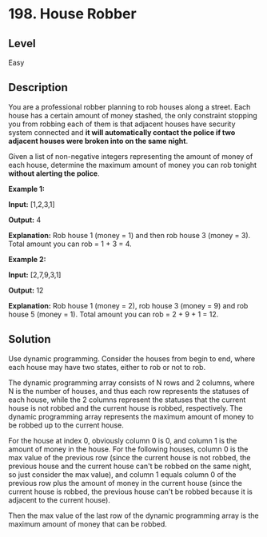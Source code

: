 # 198. House Robber
## Level
Easy

## Description
You are a professional robber planning to rob houses along a street. Each house has a certain amount of money stashed, the only constraint stopping you from robbing each of them is that adjacent houses have security system connected and **it will automatically contact the police if two adjacent houses were broken into on the same night**.

Given a list of non-negative integers representing the amount of money of each house, determine the maximum amount of money you can rob tonight **without alerting the police**.

**Example 1:**

**Input:** [1,2,3,1]

**Output:** 4

**Explanation:** Rob house 1 (money = 1) and then rob house 3 (money = 3). Total amount you can rob = 1 + 3 = 4.

**Example 2:**

**Input:** [2,7,9,3,1]

**Output:** 12

**Explanation:** Rob house 1 (money = 2), rob house 3 (money = 9) and rob house 5 (money = 1). Total amount you can rob = 2 + 9 + 1 = 12.

## Solution
Use dynamic programming. Consider the houses from begin to end, where each house may have two states, either to rob or not to rob.

The dynamic programming array consists of N rows and 2 columns, where N is the number of houses, and thus each row represents the statuses of each house, while the 2 columns represent the statuses that the current house is not robbed and the current house is robbed, respectively. The dynamic programming array represents the maximum amount of money to be robbed up to the current house.

For the house at index 0, obviously column 0 is 0, and column 1 is the amount of money in the house. For the following houses, column 0 is the max value of the previous row (since the current house is not robbed, the previous house and the current house can't be robbed on the same night, so just consider the max value), and column 1 equals column 0 of the previous row plus the amount of money in the current house (since the current house is robbed, the previous house can't be robbed because it is adjacent to the current house).

Then the max value of the last row of the dynamic programming array is the maximum amount of money that can be robbed.
